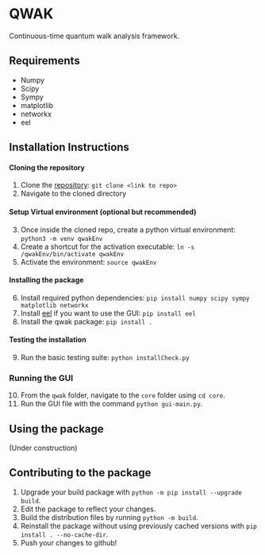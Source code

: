 # QWAK
Continuous-time quantum walk analysis framework.

## Requirements
- Numpy
- Scipy
- Sympy
- matplotlib
- networkx
- eel

## Installation Instructions
#### Cloning the repository
1. Clone the [repository](https://github.com/qwchagas/qwak): `git clone <link to repo>`
2. Navigate to the cloned directory

#### Setup Virtual environment (optional but recommended)
3. Once inside the cloned repo, create a python virtual environment: `python3 -m venv qwakEnv`
4. Create a shortcut for the activation executable: `ln -s /qwakEnv/bin/activate qwakEnv`
5. Activate the environment: `source qwakEnv`

#### Installing the package
6. Install required python dependencies: `pip install numpy scipy sympy matplotlib networkx`
7. Install [eel](https://github.com/ChrisKnott/Eel) if you want to use the GUI: `pip install eel`
8. Install the qwak package: `pip install .`

#### Testing the installation
9. Run the basic testing suite: `python installCheck.py`

### Running the GUI
10. From the `qwak` folder, navigate to the `core` folder using `cd core`.
11. Run the GUI file with the command `python gui-main.py`.

## Using the package
(Under construction)

## Contributing to the package
1. Upgrade your build package with `python -m pip install --upgrade build`.
2. Edit the package to reflect your changes.
3. Build the distribution files by running `python -m build`.
4. Reinstall the package without using previously cached versions with `pip install . --no-cache-dir`.
5. Push your changes to github!